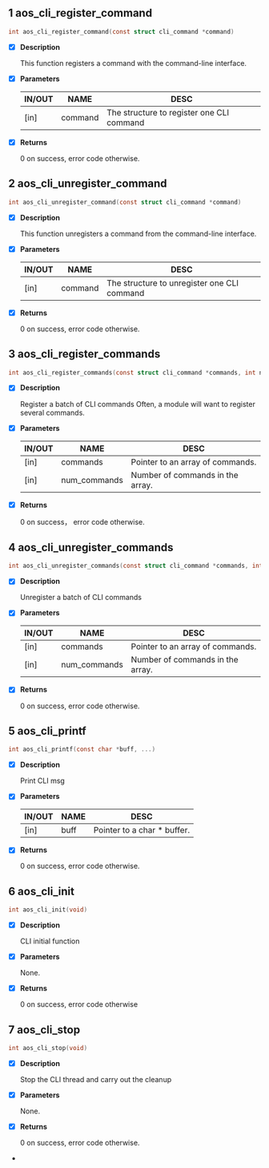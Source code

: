 ## 1 aos_cli_register_command

```c
int aos_cli_register_command(const struct cli_command *command)
```

- [x] **Description**

  This function registers a command with the command-line interface.

- [x] **Parameters**

  | IN/OUT |  NAME  |  DESC  |
  |--------|--------|--------|
  | [in] | command | The structure to register one CLI command |

- [x] **Returns**

  0 on success, error code otherwise.

## 2 aos_cli_unregister_command

```c
int aos_cli_unregister_command(const struct cli_command *command)
```

- [x] **Description**

  This function unregisters a command from the command-line interface.

- [x] **Parameters**

  | IN/OUT |  NAME  |  DESC  |
  |--------|--------|--------|
  | [in] | command | The structure to unregister one CLI command |

- [x] **Returns**

  0 on success,  error code otherwise.

## 3 aos_cli_register_commands

```c
int aos_cli_register_commands(const struct cli_command *commands, int num_commands)
```

- [x] **Description**

  Register a batch of CLI commands
  Often, a module will want to register several commands.

- [x] **Parameters**

  | IN/OUT |  NAME  |  DESC  |
  |--------|--------|--------|
  | [in] | commands |     Pointer to an array of commands.   |
  | [in] | num_commands | Number of commands in the array. |

- [x] **Returns**

  0 on success， error code otherwise.

## 4 aos_cli_unregister_commands

```c
int aos_cli_unregister_commands(const struct cli_command *commands, int num_commands)
```

- [x] **Description**

  Unregister a batch of CLI commands

- [x] **Parameters**

  | IN/OUT |  NAME  |  DESC  |
  |--------|--------|--------|
  | [in] | commands |     Pointer to an array of commands.   |
  | [in] | num_commands | Number of commands in the array. |

- [x] **Returns**

  0 on success, error code otherwise.

## 5 aos_cli_printf

```c
int aos_cli_printf(const char *buff, ...)
```

- [x] **Description**

  Print CLI msg

- [x] **Parameters**

  | IN/OUT |  NAME  |  DESC  |
  |--------|--------|--------|
  | [in] | buff | Pointer to a char * buffer. |

- [x] **Returns**

  0  on success, error code otherwise.

## 6 aos_cli_init

```c
int aos_cli_init(void)
```

- [x] **Description**

  CLI initial function

- [x] **Parameters**

  None.

- [x] **Returns**

  0 on success, error code otherwise

## 7 aos_cli_stop

```c
int aos_cli_stop(void)
```

- [x] **Description**

  Stop the CLI thread and carry out the cleanup

- [x] **Parameters**

  None.

- [x] **Returns**

  0 on success, error code otherwise.
 *
